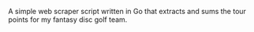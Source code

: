 A simple web scraper script written in Go that extracts and sums the tour points for my fantasy disc golf team.
